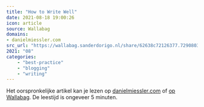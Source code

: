 ```yaml
---
title: "How to Write Well"
date: 2021-08-18 19:00:26
icon: article
source: Wallabag
domains:
- danielmiessler.com
src_url: "https://wallabag.sanderdorigo.nl/share/62638c72126377.72908035"
2021: "08"
categories:
    - "best-practice"
    - "blogging"
    - "writing"
---
```

Het oorspronkelijke artikel kan je lezen op [danielmiessler.com](https://danielmiessler.com/blog/how-to-write-well/) of [op Wallabag](https://wallabag.sanderdorigo.nl/share/62638c72126377.72908035). De leestijd is ongeveer 5 minuten.